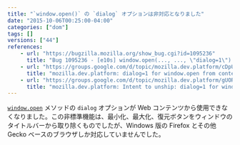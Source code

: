 ```yaml
---
title: "`window.open()` の `dialog` オプションは非対応となりました"
date: "2015-10-06T00:25:00-04:00"
categories: ["dom"]
tags: []
versions: ["44"]
references:
    - url: "https://bugzilla.mozilla.org/show_bug.cgi?id=1095236"
      title: "Bug 1095236 - [e10s] window.open(..., ..., \"dialog=1\") breaks with e10s enabled"
    - url: "https://groups.google.com/d/topic/mozilla.dev.platform/cDpULPod8nQ/discussion"
      title: "mozilla.dev.platform: dialog=1 for window.open from content"
    - url: "https://groups.google.com/d/topic/mozilla.dev.platform/gUORXMzvH1Y/discussion"
      title: "mozilla.dev.platform: Intent to unship: dialog=1 for window.open from web content"
---
```

[`window.open`](https://developer.mozilla.org/ja/docs/Web/API/Window/open) メソッドの `dialog` オプションが Web コンテンツから使用できなくなりました。この非標準機能は、最小化、最大化、復元ボタンをウィンドウのタイトルバーから取り除くものでしたが、Windows 版の Firefox とその他 Gecko ベースのブラウザしか対応していませんでした。

